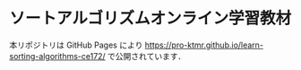 # ソートアルゴリズムオンライン学習教材

本リポジトリは GitHub Pages により https://pro-ktmr.github.io/learn-sorting-algorithms-ce172/ で公開されています．
